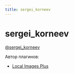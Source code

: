 ```yaml
---
title: sergei_korneev
---
```


# sergei_korneev

[@sergei_korneev](https://t.me/sergei_korneev/)

Автор плагинов:

- [Local Images Plus](../Плагины/Local%20Images%20Plus.md)
